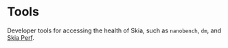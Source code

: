 Tools
=====

Developer tools for accessing the health of Skia, such as
`nanobench`, `dm`, and [Skia Perf](https://perf.skia.org).

